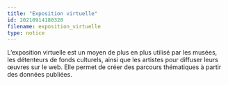 ```yaml
---
title: "Exposition virtuelle"
id: 20210914180320
filename: exposition_virtuelle
type: notice
---
```


L’exposition virtuelle est un moyen de plus en plus utilisé par les musées, les détenteurs de fonds culturels, ainsi que les artistes pour diffuser leurs œuvres sur le web. Elle permet de créer des parcours thématiques à partir des données publiées.

